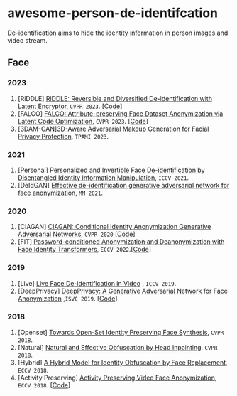 # awesome-person-de-identifcation

De-identification aims to hide the identity information in person images and video stream. 


## Face

### 2023
1. <span id = "23001">[RiDDLE] [RiDDLE: Reversible and Diversified De-identification with Latent Encryptor](https://openaccess.thecvf.com/content/CVPR2023/papers/Li_RiDDLE_Reversible_and_Diversified_De-Identification_With_Latent_Encryptor_CVPR_2023_paper.pdf), `CVPR 2023`. [[Code](https://github.com/ldz666666/RiDDLE)]
2. <span id = "23002">[FALCO] [FALCO: Attribute-preserving Face Dataset Anonymization via Latent Code Optimization](https://openaccess.thecvf.com/content/CVPR2023/papers/Barattin_Attribute-Preserving_Face_Dataset_Anonymization_via_Latent_Code_Optimization_CVPR_2023_paper.pdf), `CVPR 2023`. [[Code](https://github.com/chi0tzp/FALCO)]
3. <span id = "23003">[3DAM-GAN][3D-Aware Adversarial Makeup Generation for Facial Privacy Protection](https://arxiv.org/abs/2306.14640v1), `TPAMI 2023`.

### 2021
1. <span id = "21001">[Personal] [Personalized and Invertible Face De-identification by Disentangled Identity
Information Manipulation](https://openaccess.thecvf.com/content/ICCV2021/papers/Cao_Personalized_and_Invertible_Face_De-Identification_by_Disentangled_Identity_Information_Manipulation_ICCV_2021_paper.pdf), `ICCV 2021`.
2.  <span id = "21002">[DeIdGAN] [Effective de-identification generative adversarial network for face anonymization](https://dl.acm.org/doi/10.1145/3474085.3475464), `MM 2021`. 

### 2020
1. <span id = "20001">[CIAGAN] [CIAGAN: Conditional Identity Anonymization Generative Adversarial Networks](https://openaccess.thecvf.com/content_CVPR_2020/papers/Maximov_CIAGAN_Conditional_Identity_Anonymization_Generative_Adversarial_Networks_CVPR_2020_paper.pdf), `CVPR 2020` [[Code](https://github.com/dvl-tum/ciagan)]
2. <span id = "20002">[FIT] [Password-conditioned Anonymization and
Deanonymization with Face Identity
Transformers](https://www.ecva.net/papers/eccv_2020/papers_ECCV/papers/123680715.pdf), `ECCV 2022`.[[Code](https://github.com/laoreja/face-identity-transformer)]

### 2019
1. <span id = "19001">[Live] [Live Face De-identification in Video](https://openaccess.thecvf.com/content_ICCV_2019/papers/Gafni_Live_Face_De-Identification_in_Video_ICCV_2019_paper.pdf) , `ICCV 2019`. 
2. <span id = "19002">[DeepPrivacy] [DeepPrivacy: A Generative Adversarial Network for Face Anonymization](https://arxiv.org/abs/1909.04538) ,`ISVC 2019`. [[Code](https://github.com/hukkelas/DeepPrivacy)]

### 2018
1. <span id = "18001">[Openset] [Towards Open-Set Identity Preserving Face Synthesis](https://openaccess.thecvf.com/content_cvpr_2018/papers/Bao_Towards_Open-Set_Identity_CVPR_2018_paper.pdf), `CVPR 2018`.
2. <span id = "18002">[Natural] [Natural and Effective Obfuscation by Head Inpainting](https://openaccess.thecvf.com/content_cvpr_2018/papers/Sun_Natural_and_Effective_CVPR_2018_paper.pdf), `CVPR 2018`.
3. <span id = "18003">[Hybrid] [A Hybrid Model for Identity Obfuscation by
Face Replacement](https://openaccess.thecvf.com/content_ECCV_2018/papers/Qianru_Sun_A_Hybrid_Model_ECCV_2018_paper.pdf), `ECCV 2018`.
4. <span id = "18004">[Activity Preserving] [Activity Preserving Video Face Anonymization](https://arxiv.org/abs/1803.11556), `ECCV 2018`. [[Code](https://github.com/blacknwhite5/Activity-Preserving-Video-Face-Anonymization)]
